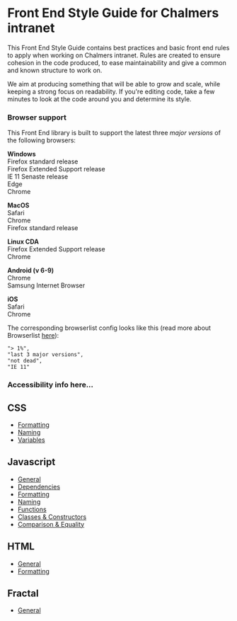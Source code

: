 # Front End Style Guide for Chalmers intranet

This Front End Style Guide contains best practices and basic front end rules to apply when working on Chalmers intranet. Rules are created to ensure cohesion in the code produced, to ease maintainability and give a common and known structure to work on.

We aim at producing something that will be able to grow and scale, while keeping a strong focus on readability. If you're editing code, take a few minutes to look at the code around you and determine its style. 

### Browser support

This Front End library is built to support the latest three _major versions_ of the following browsers:

**Windows**  
Firefox standard release  
Firefox Extended Support release  
IE 11 Senaste release  
Edge  
Chrome  
 
**MacOS**  
Safari  
Chrome  
Firefox standard release   
 
**Linux CDA**  
Firefox Extended Support release   
Chrome  
 
**Android (v 6-9)**  
Chrome  
Samsung Internet Browser  
 
**iOS**  
Safari  
Chrome  

The corresponding browserlist config looks like this (read more about Browserlist [here](https://github.com/browserslist/browserslist)):
```
"> 1%",
"last 3 major versions",
"not dead",
"IE 11"
```

### Accessibility info here...

## CSS

* [Formatting](css/formatting.md)
* [Naming](css/naming.md)
* [Variables](css/variables.md)

## Javascript

* [General](js/general.md)
* [Dependencies](js/dependencies.md)
* [Formatting](js/formatting.md)
* [Naming](js/naming.md)
* [Functions](js/functions.md)
* [Classes & Constructors](js/classes-constructors.md)
* [Comparison & Equality](js/comparison-equality.md)

## HTML

* [General](html/general.md)
* [Formatting](html/formatting.md)

## Fractal

* [General](fractal/general.md)
